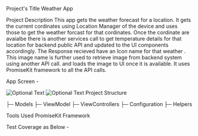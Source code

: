 Project's Title
Weather App

Project Description
This app gets the weather forecast for a location.
It gets the current cordinates using Location Manager of the device and uses those  to get the weather forcast for that cordinates.
Once the cordinate are avaialbe there is another services call to get temperature details for that location for backend public API and updated to the UI components accordingly. 
The Response recieved have an Icon name for that weather . This image name is further used to  retrieve image from backend system using another API call.
and loads the image  to UI once it is available.
It uses PromiseKit framework to  all the API calls.

App Screen - 

![Optional Text](../development/Coverage/Screenshot.png) ![Optional Text](../development/Coverage/Coverage.png)
Project Structure

├─ Models
├─ ViewModel
├─ ViewControllers
├─ Configuration
├─ Helpers

Tools Used
PromiseKit Framework


Test Coverage as Below - 

